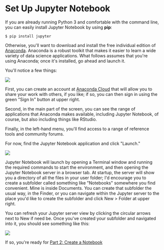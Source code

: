 # Set Up Jupyter Notebook

If you are already running Python 3 and comfortable with the command line, you can easily install Jupyter Notebook by using **pip**:

`$ pip install jupyter`

Otherwise, you'll want to download and install the free individual edition of [Anaconda](https://www.anaconda.com/products/individual). Anaconda is a robust toolkit that makes it easier to learn a wide variety of data science applications. What follows assumes that you're using Anaconda; once it's installed, go ahead and launch it.

You'll notice a few things:

![][1]

[1]: images/anaconda.png

First, you can create an account at [Anaconda Cloud](https://anaconda.org) that will allow you to share your work with others, if you like; if so, you can then sign in using the green "Sign In" button at upper right.

Second, in the main part of the screen, you can see the range of applications that Anaconda makes available, including Jupyter Notebook, of course, but also including things like RStudio.

Finally, in the left-hand menu, you'll find access to a range of reference tools and community forums.

For now, find the Jupyter Notebook application and click "Launch."

![][2]

[2]: images/jupyter-launch.png

Jupyter Notebook will launch by opening a Terminal window and running the required commands to start the environment, and then opening the Jupyter Notebook server in a browser tab. At startup, the server will show you a directory of all the files in your user folder; I'd encourage you to create a subfolder called something like "Notebooks" somewhere you find convenient. Mine is inside Documents. You can create that subfolder the usual way, in the Finder, or you can navigate within the Jupyter server to the place you'd like to create the subfolder and click New > Folder at upper right.

You can refresh your Jupyter server view by clicking the circular arrows next to New if need be. Once you've created your subfolder and navigated into it, you should see something like this:

![][3]

[3]: images/notebooks-folder.png

If so, you're ready for [Part 2: Create a Notebook](https://github.com/kfitz/introduction-to-jupyter-notebook/blob/master/create-notebook.md)
